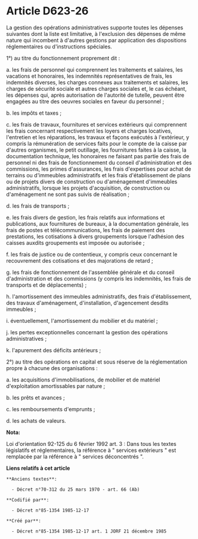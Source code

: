 # Article D623-26

La gestion des opérations administratives supporte toutes les dépenses suivantes dont la liste est limitative, à l'exclusion
des dépenses de même nature qui incombent à d'autres gestions par application des dispositions réglementaires ou
d'instructions spéciales.

1°) au titre du fonctionnement proprement dit : 

a. les frais de personnel qui comprennent les traitements et salaires, les vacations et honoraires, les indemnités
représentatives de frais, les indemnités diverses, les charges connexes aux traitements et salaires, les charges de sécurité
sociale et autres charges sociales et, le cas échéant, les dépenses qui, après autorisation de l'autorité de tutelle, peuvent
être engagées au titre des oeuvres sociales en faveur du personnel ; 

b. les impôts et taxes ; 

c. les frais de travaux, fournitures et services extérieurs qui comprennent les frais concernant respectivement les loyers et
charges locatives, l'entretien et les réparations, les travaux et façons exécutés à l'extérieur, y compris la rémunération de
services faits pour le compte de la caisse par d'autres organismes, le petit outillage, les fournitures faites à la caisse,
la documentation technique, les honoraires ne faisant pas partie des frais de personnel ni des frais de fonctionnement du
conseil d'administration et des commissions, les primes d'assurances, les frais d'expertises pour achat de terrains ou
d'immeubles administratifs et les frais d'établissement de plans ou de projets divers de construction ou d'aménagement
d'immeubles administratifs, lorsque les projets d'acquisition, de construction ou d'aménagement ne sont pas suivis de
réalisation ; 

d. les frais de transports ; 

e. les frais divers de gestion, les frais relatifs aux informations et publications, aux fournitures de bureaux, à la
documentation générale, les frais de postes et télécommunications, les frais de paiement des prestations, les cotisations à
divers groupements lorsque l'adhésion des caisses auxdits groupements est imposée ou autorisée ; 

f. les frais de justice ou de contentieux, y compris ceux concernant le recouvrement des cotisations et des majorations de
retard ; 

g. les frais de fonctionnement de l'assemblée générale et du conseil d'administration et des commissions (y compris les
indemnités, les frais de transports et de déplacements) ; 

h. l'amortissement des immeubles administratifs, des frais d'établissement, des travaux d'aménagement, d'installation,
d'agencement desdits immeubles ; 

i. éventuellement, l'amortissement du mobilier et du matériel ; 

j. les pertes exceptionnelles concernant la gestion des opérations administratives ; 

k. l'apurement des déficits antérieurs ; 

2°) au titre des opérations en capital et sous réserve de la réglementation propre à chacune des organisations : 

a. les acquisitions d'immobilisations, de mobilier et de matériel d'exploitation amortissables par nature ; 

b. les prêts et avances ; 

c. les remboursements d'emprunts ; 

d. les achats de valeurs.

**Nota:**

Loi d'orientation 92-125 du 6 février 1992 art. 3 : Dans tous les textes législatifs et réglementaires, la référence à "
services extérieurs " est remplacée par la référence à " services déconcentrés ".

**Liens relatifs à cet article**

	**Anciens textes**:

	  - Décret n°70-312 du 25 mars 1970 - art. 66 (Ab)

	**Codifié par**:

	  - Décret n°85-1354 1985-12-17

	**Créé par**:

	  - Décret n°85-1354 1985-12-17 art. 1 JORF 21 décembre 1985
